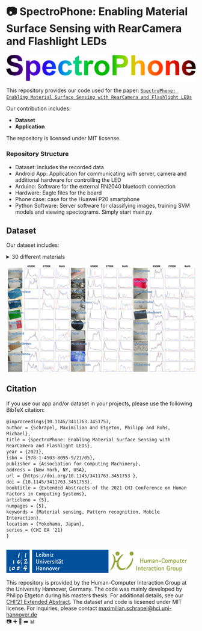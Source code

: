 #  :camera: SpectroPhone: Enabling Material Surface Sensing with RearCamera and Flashlight LEDs

![Teaser Image](/Spectrophone_Logo.png)


This repository provides our code used for the paper: 
[`SpectroPhone: Enabling Material Surface Sensing with RearCamera and Flashlight LEDs`](https://dx.doi.org/10.1145/3411763.3451753)

Our contribution includes:
- **Dataset**
- **Application**

The repository is licensed under MIT licsense.



### Repository Structure

- Dataset: includes the recorded data
- Android App: Application for communicating with server, camera and additional hardware for controlling the LED
- Arduino: Software for the external RN2040 bluetooth connection
- Hardware: Eagle files for the board
- Phone case: case for the Huawei P20 smartphone
- Python Software: Server software for classifying images, training SVM models and viewing spectograms. Simply start main.py

## Dataset
Our dataset includes:
<details>
  <summary>30 different materials</summary>
  <p>prepared .csv files with calculated spectroscopic features</p>
</details>

![Teaser Image](/Spectrophone_Classes.png)



## Citation
If you use our app and/or dataset in your projects, please use the following BibTeX citation:
```
@inproceedings{10.1145/3411763.3451753,
author = {Schrapel, Maximilian and Etgeton, Philipp and Rohs, Michael},
title = {SpectroPhone: Enabling Material Surface Sensing with RearCamera and Flashlight LEDs},
year = {2021},
isbn = {978-1-4503-8095-9/21/05},
publisher = {Association for Computing Machinery},
address = {New York, NY, USA},
url = {https://doi.org/10.1145/3411763.3451753 },
doi = {10.1145/3411763.3451753},
booktitle = {Extended Abstracts of the 2021 CHI Conference on Human Factors in Computing Systems},
articleno = {5},
numpages = {5},
keywords = {Material sensing, Pattern recognition, Mobile Interaction},
location = {Yokohama, Japan},
series = {CHI EA '21}
}
```

##
![HCI Group](/Institute.png)

This repository is provided by the Human-Computer Interaction Group at the University Hannover, Germany. The code was mainly developed by Philipp Etgeton during his masters thesis. For additional details, see our [CHI'21 Extended Abstract](https://dx.doi.org/10.1145/3411763.3451753). 
The dataset and code is licsened under MIT license. For inquiries, please contact maximilian.schrapel@hci.uni-hannover.de
<br>:camera: :heavy_plus_sign: :iphone: :arrow_right: :bar_chart:
